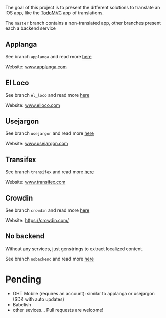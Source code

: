 
The goal of this project is to present the different solutions to translate an iOS app, like the [TodoMVC](https://github.com/tastejs/todomvc) app of translations.

The `master` branch contains a non-translated app, other branches present each a backend service 

## Applanga

See branch `applanga` and read more [here](https://github.com/netbe/translationsExample/blob/applanga/HowTo.md)

Website: www.applanga.com

## El Loco

See branch `el_loco` and read more [here](https://github.com/netbe/translationsExample/blob/el_loco/HowTo.md)

Website: www.elloco.com

## Usejargon

See branch `usejargon` and read more [here](https://github.com/netbe/translationsExample/blob/usejargon/HowTo.md)

Website: www.usejargon.com

## Transifex

See branch `transifex` and read more [here](https://github.com/netbe/translationsExample/blob/transifex/HowTo.md)

Website: www.transifex.com

## Crowdin

See branch `crowdin` and read more [here](https://github.com/netbe/translationsExample/blob/crowdin/HowTo.md)

Website: https://crowdin.com/

## No backend

Without any services, just genstrings to extract localized content.

See branch `nobackend` and read more [here](https://github.com/netbe/translationsExample/blob/nobackend/HowTo.md)

# Pending

* OHT Mobile (requires an account): similar to applanga or usejargon (SDK with auto updates)
* Babelish
* other sevices... Pull requests are welcome!
